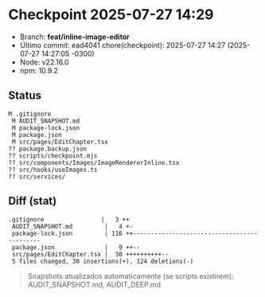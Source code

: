 # Checkpoint 2025-07-27 14:29

- Branch: **feat/inline-image-editor**
- Último commit: ead4041 chore(checkpoint): 2025-07-27 14:27 (2025-07-27 14:27:05 -0300)
- Node: v22.16.0
- npm: 10.9.2

## Status
```
M .gitignore
 M AUDIT_SNAPSHOT.md
 M package-lock.json
 M package.json
 M src/pages/EditChapter.tsx
?? package.backup.json
?? scripts/checkpoint.mjs
?? src/components/Images/ImageRendererInline.tsx
?? src/hooks/useImages.ts
?? src/services/
```

## Diff (stat)
```
.gitignore                |   3 ++
 AUDIT_SNAPSHOT.md         |   4 +-
 package-lock.json         | 116 ++--------------------------------------------
 package.json              |   9 ++--
 src/pages/EditChapter.tsx |  30 ++++++++++--
 5 files changed, 38 insertions(+), 124 deletions(-)
```

> Snapshots atualizados automaticamente (se scripts existirem): AUDIT_SNAPSHOT.md, AUDIT_DEEP.md
